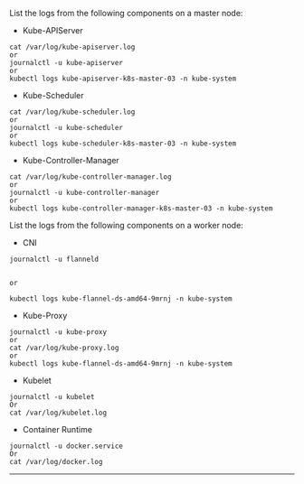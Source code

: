 List the logs from the following components on a master node:



*   Kube-APIServer

```
cat /var/log/kube-apiserver.log
or
journalctl -u kube-apiserver
or
kubectl logs kube-apiserver-k8s-master-03 -n kube-system
```


*   Kube-Scheduler

```
cat /var/log/kube-scheduler.log
or
journalctl -u kube-scheduler
or
kubectl logs kube-scheduler-k8s-master-03 -n kube-system

```


*   Kube-Controller-Manager


```
cat /var/log/kube-controller-manager.log
or
journalctl -u kube-controller-manager
or
kubectl logs kube-controller-manager-k8s-master-03 -n kube-system
```



List the logs from the following components on a worker node:



*   CNI
```
journalctl -u flanneld


or

kubectl logs kube-flannel-ds-amd64-9mrnj -n kube-system

```


*   Kube-Proxy

```
journalctl -u kube-proxy
or
cat /var/log/kube-proxy.log
or
kubectl logs kube-flannel-ds-amd64-9mrnj -n kube-system

```


*   Kubelet

```
journalctl -u kubelet
Or
cat /var/log/kubelet.log

```



*   Container Runtime

```
journalctl -u docker.service
Or
cat /var/log/docker.log
```



-----


